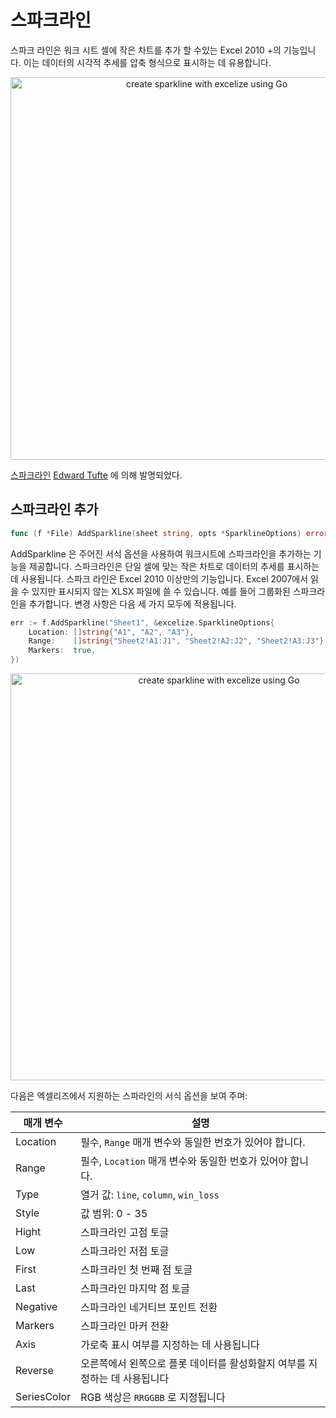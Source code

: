 # 스파크라인

스파크 라인은 워크 시트 셀에 작은 차트를 추가 할 수있는 Excel 2010 +의 기능입니다. 이는 데이터의 시각적 추세를 압축 형식으로 표시하는 데 유용합니다.

<p align="center"><img width="612" src="./images/sparkline_01.png" alt="create sparkline with excelize using Go"></p>

[스파크라인](https://en.wikipedia.org/wiki/Sparklines) [Edward Tufte](https://en.wikipedia.org/wiki/Edward_Tufte) 에 의해 발명되었다.

## 스파크라인 추가

```go
func (f *File) AddSparkline(sheet string, opts *SparklineOptions) error
```

AddSparkline 은 주어진 서식 옵션을 사용하여 워크시트에 스파크라인을 추가하는 기능을 제공합니다. 스파크라인은 단일 셀에 맞는 작은 차트로 데이터의 추세를 표시하는 데 사용됩니다. 스파크 라인은 Excel 2010 이상만의 기능입니다. Excel 2007에서 읽을 수 있지만 표시되지 않는 XLSX 파일에 쓸 수 있습니다. 예를 들어 그룹화된 스파크라인을 추가합니다. 변경 사항은 다음 세 가지 모두에 적용됩니다.

```go
err := f.AddSparkline("Sheet1", &excelize.SparklineOptions{
    Location: []string{"A1", "A2", "A3"},
    Range:    []string{"Sheet2!A1:J1", "Sheet2!A2:J2", "Sheet2!A3:J3"},
    Markers:  true,
})
```

<p align="center"><img width="651" src="./images/sparkline_02.png" alt="create sparkline with excelize using Go"></p>

다음은 엑셀리즈에서 지원하는 스파라인의 서식 옵션을 보여 주며:

매개 변수 | 설명
---|---
Location    | 필수, `Range` 매개 변수와 동일한 번호가 있어야 합니다.
Range       | 필수, `Location` 매개 변수와 동일한 번호가 있어야 합니다.
Type        | 열거 값: `line`, `column`, `win_loss`
Style       | 값 범위: 0 - 35
Hight       | 스파크라인 고점 토글
Low         | 스파크라인 저점 토글
First       | 스파크라인 첫 번째 점 토글
Last        | 스파크라인 마지막 점 토글
Negative    | 스파크라인 네거티브 포인트 전환
Markers     | 스파크라인 마커 전환
Axis        | 가로축 표시 여부를 지정하는 데 사용됩니다
Reverse     | 오른쪽에서 왼쪽으로 플롯 데이터를 활성화할지 여부를 지정하는 데 사용됩니다
SeriesColor | RGB 색상은 `RRGGBB` 로 지정됩니다
